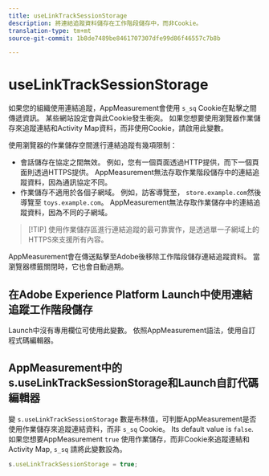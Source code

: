 ```yaml
---
title: useLinkTrackSessionStorage
description: 將連結追蹤資料儲存在工作階段儲存中，而非Cookie。
translation-type: tm+mt
source-git-commit: 1b8de7489be8461707307dfe99d86f46557c7b8b

---
```



# useLinkTrackSessionStorage

如果您的組織使用連結追蹤，AppMeasurement會使用 `s_sq` Cookie在點擊之間傳遞資訊。 某些網站設定會與此Cookie發生衝突。 如果您想要使用瀏覽器作業儲存來追蹤連結和Activity Map資料，而非使用Cookie，請啟用此變數。

使用瀏覽器的作業儲存空間進行連結追蹤有幾項限制：

* 會話儲存在協定之間無效。 例如，您有一個頁面透過HTTP提供，而下一個頁面則透過HTTPS提供。 AppMeasurement無法存取作業階段儲存中的連結追蹤資料，因為通訊協定不同。
* 作業儲存不適用於各個子網域。 例如，訪客導覽至， `store.example.com`然後導覽至 `toys.example.com`。 AppMeasurement無法存取作業儲存中的連結追蹤資料，因為不同的子網域。

> [!TIP] 使用作業儲存區進行連結追蹤的最可靠實作，是透過單一子網域上的HTTPS來支援所有內容。

AppMeasurement會在傳送點擊至Adobe後移除工作階段儲存連結追蹤資料。 當瀏覽器標籤關閉時，它也會自動過期。

## 在Adobe Experience Platform Launch中使用連結追蹤工作階段儲存

Launch中沒有專用欄位可使用此變數。 依照AppMeasurement語法，使用自訂程式碼編輯器。

## AppMeasurement中的s.useLinkTrackSessionStorage和Launch自訂代碼編輯器

變 `s.useLinkTrackSessionStorage` 數是布林值，可判斷AppMeasurement是否使用作業儲存來追蹤連結資料，而非 `s_sq` Cookie。 Its default value is `false`. 如果您想要AppMeasurement `true` 使用作業儲存，而非Cookie來追蹤連結和Activity Map, `s_sq` 請將此變數設為。

```js
s.useLinkTrackSessionStorage = true;
```
